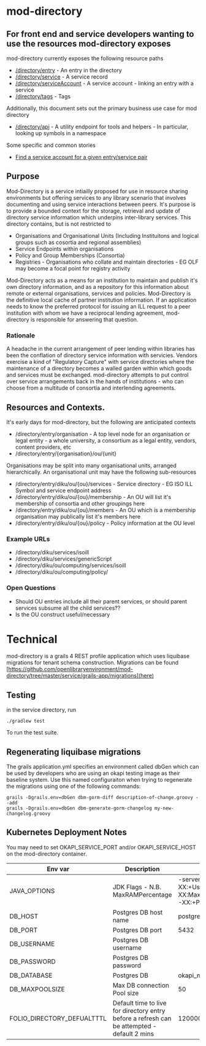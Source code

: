 # mod-directory

## For front end and service developers wanting to use the resources mod-directory exposes

mod-directory currently exposes the following resource paths

* [/directory/entry](doc/entry.md) - An entry in the directory
* [/directory/service](doc/service.md) - A service record
* [/directory/serviceAccount](doc/serviceAccount.md) - A service account - linking an entry with a service
* [/directory/tags](doc/tag.md) - Tags

Additionally, this document sets out the primary business use case for mod directory

* [/directory/api](doc/api.md) - A utility endpoint for tools and helpers - In particular, looking up symbols in a namespace

Some specific and common stories 

* [Find a service account for a given entry/service pair](doc/discovery.md)

## Purpose

Mod-Directory is a service intiailly proposed for use in resource sharing environments but offering
services to any library scenario that involves documenting and using service interactions between peers. 
It's purpose is to provide a bounded context for the storage, retrieval and update
of directory service information which underpins inter-library services. This directory contains, but is not restricted to

* Organisations and Organisational Units (Including Instituitons and logical groups such as cosortia and regional assemblies)
* Service Endpoints within organisations
* Policy and Group Memberships (Consortia)
* Registries - Organisations who collate and maintain directories - EG OLF may become a focal point for registry activity

Mod-Directory acts as a means for an institution to maintain and publish it's own directory information, and as a repository for this information about remote or external
organisations, services and policies. Mod-Directory is the definitive local cache of partner institution information. If an application needs to know the preferred 
protocol for issuing an ILL request to a peer institution with whom we have a reciprocal lending agreement, mod-directory is responsible for answering that question.

### Rationale

A headache in the current arrangement of peer lending within libraries has been the conflation of directory service information with servicies. Vendors exercise a kind of
"Regulatory Capture" with service directories where the maintenance of a directory becomes a walled garden within which goods and services must be exchanged. mod-directory
attempts to put control over service arrangements back in the hands of institutions - who can choose from a multitude of consortia and interlending agreements.

## Resources and Contexts.

It's early days for mod-directory, but the following are anticipated contexts

* /directory/entry/organisation - A top level node for an organisation or legal entity - a whole university, a consortium as a legal entity, vendors, content providers, etc
* /directory/entry/{organisation}/ou/{unit}

Organisations may be split into many organisational units, arranged hierarchically. An organisational unit may have the following sub-resources

* /directory/entry/diku/ou/{ou}/services - Service directory - EG ISO ILL Symbol and service endpoint address
* /directory/entry/diku/ou/{ou}/membership - An OU will list it's membership of consortia and other groupings here
* /directory/entry/diku/ou/{ou}/members - An OU which is a membership organisation may publically list it's members here
* /directory/entry/diku/ou/{ou}/policy - Policy information at the OU level

### Example URLs

* /directory/diku/services/isoill
* /directory/diku/services/genericScript
* /directory/diku/ou/computing/services/isoill
* /directory/diku/ou/computing/policy/


### Open Questions
* Should OU entries include all their parent services, or should parent services subsume all the child services??
* Is the OU construct useful/necessary

# Technical

mod-directory is a grails 4 REST profile application which uses liquibase migrations for tenant schema construction.
Migrations can be found [https://github.com/openlibraryenvironment/mod-directory/tree/master/service/grails-app/migrations](here)



## Testing

in the service directory, run

    ./gradlew test

To run the test suite.

## Regenerating liquibase migrations

The grails application.yml specifies an environment called dbGen which can be used by developers who are
using an okapi testing image as their baseline system. Use this named configuraiton when trying to regenerate
the migrations using one of the following commands:

    grails -Dgrails.env=dbGen dbm-gorm-diff description-of-change.groovy --add
    grails -Dgrails.env=dbGen dbm-generate-gorm-changelog my-new-changelog.groovy


## Kubernetes Deployment Notes

You may need to set OKAPI_SERVICE_PORT and/or OKAPI_SERVICE_HOST on the mod-directory container.

| Env var | Description | Default |
| --- | --- | --- |
|JAVA_OPTIONS|JDK Flags - N.B. MaxRAMPercentage|-server -XX:+UseContainerSupport -XX:MaxRAMPercentage=55.0 -XX:+PrintFlagsFinal|
|DB_HOST|Postgres DB host name|postgres|
|DB_PORT|Postgres DB port|5432|
|DB_USERNAME|Postgres DB username||
|DB_PASSWORD|Postgres DB password||
|DB_DATABASE|Postgres DB|okapi_modules|
|DB_MAXPOOLSIZE|Max DB connection Pool size|50|
|FOLIO_DIRECTORY_DEFUALTTTL|Default time to live for directory entry before a refresh can be attempted - default 2 mins|120000




